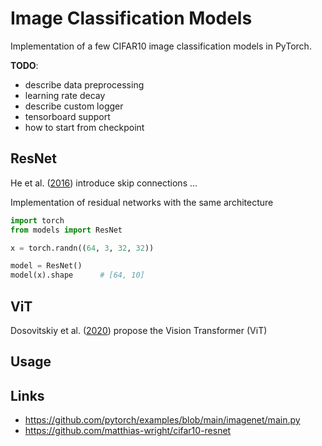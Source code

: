 # Image Classification Models

Implementation of a few CIFAR10 image classification models in PyTorch.

**TODO**:
* describe data preprocessing
* learning rate decay
* describe custom logger
* tensorboard support
* how to start from checkpoint

## ResNet

He et al. ([2016](https://arxiv.org/abs/1512.03385)) introduce skip connections ...

Implementation of residual networks with the same architecture

```python
import torch
from models import ResNet

x = torch.randn((64, 3, 32, 32))

model = ResNet()
model(x).shape      # [64, 10] 
```

## ViT

Dosovitskiy et al. ([2020](https://arxiv.org/abs/2010.11929)) propose the Vision Transformer (ViT)



## Usage



## Links
- https://github.com/pytorch/examples/blob/main/imagenet/main.py
- https://github.com/matthias-wright/cifar10-resnet
